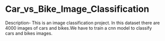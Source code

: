 # Car_vs_Bike_Image_Classification
Description-
This is an image classification project.
In this dataset there are  4000 images of
cars and bikes.We have to train a cnn model 
to classify cars and bikes images.
